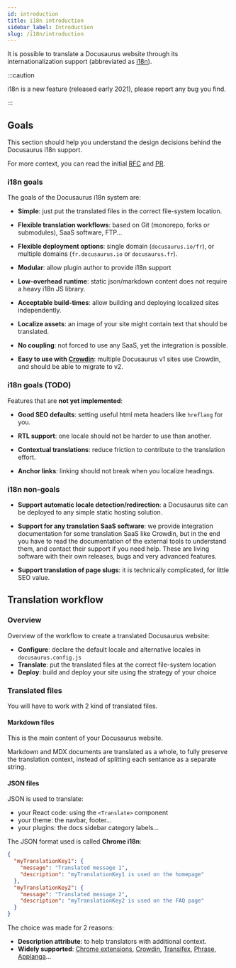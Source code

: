 ```yaml
---
id: introduction
title: i18n introduction
sidebar_label: Introduction
slug: /i18n/introduction
---
```


It is possible to translate a Docusaurus website through its internationalization support (abbreviated as [i18n](https://en.wikipedia.org/wiki/Internationalization_and_localization)).

:::caution

i18n is a new feature (released early 2021), please report any bug you find.

:::

## Goals

This section should help you understand the design decisions behind the Docusaurus i18n support.

For more context, you can read the initial [RFC](https://github.com/facebook/docusaurus/issues/3317) and [PR](https://github.com/facebook/docusaurus/pull/3325).

### i18n goals

The goals of the Docusaurus i18n system are:

- **Simple**: just put the translated files in the correct file-system location.

- **Flexible translation workflows**: based on Git (monorepo, forks or submodules), SaaS software, FTP...

- **Flexible deployment options**: single domain (`docusaurus.io/fr`), or multiple domains (`fr.docusaurus.io` or `docusaurus.fr`).

- **Modular**: allow plugin author to provide i18n support

- **Low-overhead runtime**: static json/markdown content does not require a heavy i18n JS library.

- **Acceptable build-times**: allow building and deploying localized sites independently.

- **Localize assets**: an image of your site might contain text that should be translated.

- **No coupling**: not forced to use any SaaS, yet the integration is possible.

- **Easy to use with [Crowdin](http://crowdin.com/)**: multiple Docusaurus v1 sites use Crowdin, and should be able to migrate to v2.

### i18n goals (TODO)

Features that are **not yet implemented**:

- **Good SEO defaults**: setting useful html meta headers like `hreflang` for you.

- **RTL support**: one locale should not be harder to use than another.

- **Contextual translations**: reduce friction to contribute to the translation effort.

- **Anchor links**: linking should not break when you localize headings.

### i18n non-goals

- **Support automatic locale detection/redirection**: a Docusaurus site can be deployed to any simple static hosting solution.

- **Support for any translation SaaS software**: we provide integration documentation for some translation SaaS like Crowdin, but in the end you have to read the documentation of the external tools to understand them, and contact their support if you need help. These are living software with their own releases, bugs and very advanced features.

- **Support translation of page slugs**: it is technically complicated, for little SEO value.

## Translation workflow

### Overview

Overview of the workflow to create a translated Docusaurus website:

- **Configure**: declare the default locale and alternative locales in `docusaurus.config.js`
- **Translate**: put the translated files at the correct file-system location
- **Deploy**: build and deploy your site using the strategy of your choice

### Translated files

You will have to work with 2 kind of translated files.

#### Markdown files

This is the main content of your Docusaurus website.

Markdown and MDX documents are translated as a whole, to fully preserve the translation context, instead of splitting each sentance as a separate string.

#### JSON files

JSON is used to translate:

- your React code: using the `<Translate>` component
- your theme: the navbar, footer...
- your plugins: the docs sidebar category labels...

The JSON format used is called **Chrome i18n**:

```json
{
  "myTranslationKey1": {
    "message": "Translated message 1",
    "description": "myTranslationKey1 is used on the homepage"
  },
  "myTranslationKey2": {
    "message": "Translated message 2",
    "description": "myTranslationKey2 is used on the FAQ page"
  }
}
```

The choice was made for 2 reasons:

- **Description attribute**: to help translators with additional context.
- **Widely supported**: [Chrome extensions](https://developer.chrome.com/docs/extensions/mv2/i18n-messages/), [Crowdin](https://support.crowdin.com/file-formats/chrome-json/), [Transifex](https://docs.transifex.com/formats/chrome-json), [Phrase](https://help.phrase.com/help/chrome-json-messages), [Applanga](https://www.applanga.com/docs/formats/chrome_i18n_json)...
